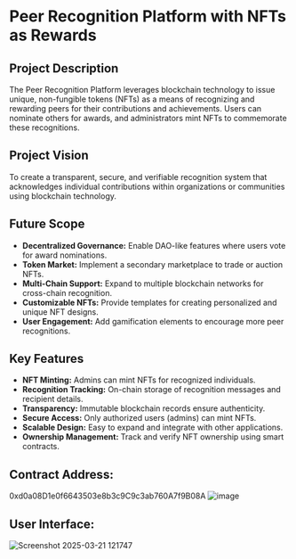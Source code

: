 # Peer Recognition Platform with NFTs as Rewards

## Project Description
The Peer Recognition Platform leverages blockchain technology to issue unique, non-fungible tokens (NFTs) as a means of recognizing and rewarding peers for their contributions and achievements. Users can nominate others for awards, and administrators mint NFTs to commemorate these recognitions.

## Project Vision
To create a transparent, secure, and verifiable recognition system that acknowledges individual contributions within organizations or communities using blockchain technology.

## Future Scope
- **Decentralized Governance:** Enable DAO-like features where users vote for award nominations.
- **Token Market:** Implement a secondary marketplace to trade or auction NFTs.
- **Multi-Chain Support:** Expand to multiple blockchain networks for cross-chain recognition.
- **Customizable NFTs:** Provide templates for creating personalized and unique NFT designs.
- **User Engagement:** Add gamification elements to encourage more peer recognitions.

## Key Features
- **NFT Minting:** Admins can mint NFTs for recognized individuals.
- **Recognition Tracking:** On-chain storage of recognition messages and recipient details.
- **Transparency:** Immutable blockchain records ensure authenticity.
- **Secure Access:** Only authorized users (admins) can mint NFTs.
- **Scalable Design:** Easy to expand and integrate with other applications.
- **Ownership Management:** Track and verify NFT ownership using smart contracts.

## Contract Address:
0xd0a08D1e0f6643503e8b3c9C9c3ab760A7f9B08A
![image](https://github.com/user-attachments/assets/299ad3ae-d126-467d-8257-4d62fe9cfc59)

## User Interface:
![Screenshot 2025-03-21 121747](https://github.com/user-attachments/assets/a204384a-61cf-40eb-bc95-a1b774bf7048)

